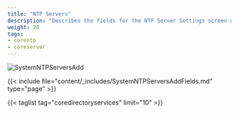 ```yaml
---
title: "NTP Servers"
description: "Describes the fields for the NTP Server Settings screen on TrueNAS CORE."
weight: 20
tags:
- corentp
- coreserver
---
```


![SystemNTPServersAdd](/images/CORE/12.0/SystemNTPServersAdd.png "Adding a new NTP Server")

{{< include file="content/_includes/SystemNTPServersAddFields.md" type="page" >}}

{{< taglist tag="coredirectoryservices" limit="10" >}}
